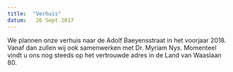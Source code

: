 ```yaml
---
title:  "Verhuis"
datum:   26 Sept 2017
---
```

We plannen onze verhuis naar de Adolf Baeyensstraat in het voorjaar 2018. Vanaf dan zullen
wij ook samenwerken met Dr. Myriam Nys. Momenteel vindt u ons nog steeds op het vertrouwde adres in de Land van Waaslaan 80.